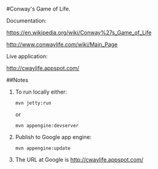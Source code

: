 #Conway's Game of Life.

Documentation:

https://en.wikipedia.org/wiki/Conway%27s_Game_of_Life

http://www.conwaylife.com/wiki/Main_Page

Live application:

http://cwaylife.appspot.com/

##Notes

1. To run locally either:

    `mvn jetty:run`
    
    or
    
    `mvn appengine:devserver`

2. Publish to Google app engine:

    `mvn appengine:update`

3. The URL at Google is http://cwaylife.appspot.com/
